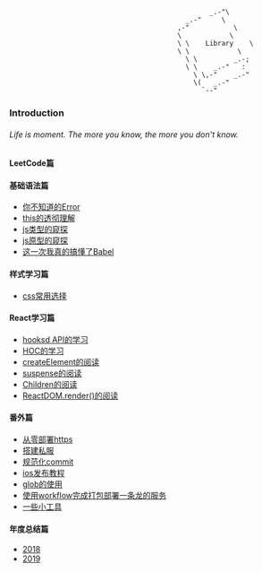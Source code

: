                                                       _.-"\
                                                _.-"     \
                                              ,-"           \
                                              \            \
                                              \ \    Library    \
                                              \ \            \
                                                \ \         _.-;
                                                \ \    _.-"   :
                                                  \ \,-"    _.-"
                                                  \(   _.-"
                                                    `--"
### Introduction
###### Life is moment. The more you know, the more you don't know.
#### LeetCode篇

#### 基础语法篇
* [你不知道的Error](./docs/guide/js/Error.md)
* [this的透彻理解](./docs/guide/js/This.md)
* [js类型的窥探](./docs/guide/js/Type.md)
* [js原型的窥探](./docs/guide/js/Prototype.md)
* [这一次我真的搞懂了Babel](./docs/guide/js/Babel.md)
#### 样式学习篇
* [css常用选择](./docs/guide/css/选择器.md)
#### React学习篇
* [hooksd API的学习](./docs/guide/react/hooks.md)
* [HOC的学习](./docs/guide/react/hoc.md)
* [createElement的阅读](./docs/guide/react/createElement.md)
* [suspense的阅读](./docs/guide/react/suspense.md)
* [Children的阅读](./docs/guide/react/reactChildren.md)
* [ReactDOM.render()的阅读](./docs/guide/react/ReactDom.render.md)
#### 番外篇
* [从零部署https](./docs/guide/others/serviceHttps.md)
* [搭建私服](./docs/guide/others/verdaccio.md)
* [规范化commit](./docs/guide/others/commitizen.md)
* [ios发布教程](./docs/guide/others/applePublish.md)
* [glob的使用](./docs/guide/others/node-file.md)
* [使用workflow完成打包部署一条龙的服务](./docs/guide/others/gitActions.md)
* [一些小工具](./docs/guide/others/someTools.md)
#### 年度总结篇
* [2018](./docs/guide/review/2018.md)
* [2019](./docs/guide/review/2019.md)